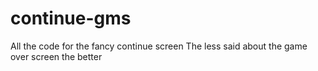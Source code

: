 # continue-gms
All the code for the fancy continue screen
The less said about the game over screen the better

